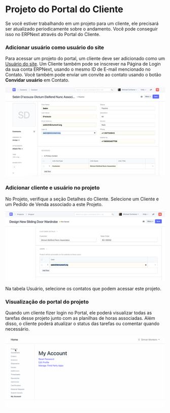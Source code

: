 # Projeto do Portal do Cliente



Se você estiver trabalhando em um projeto para um cliente, ele precisará ser atualizado periodicamente sobre o andamento. Você pode conseguir isso no ERPNext através do Portal do Cliente.


### Adicionar usuário como usuário do site


Para acessar um projeto do portal, um cliente deve ser adicionado como um [Usuário do site](/docs/pt/setting-up/articles/difference-between-system-user-and-website-user). Um Cliente também pode se inscrever na Página de Login da sua conta ERPNext, usando o mesmo ID de E-mail mencionado no Contato. Você também pode enviar um convite ao contato usando o botão **Convidar usuário** em Contato.


![Cliente no projeto](/files/project-portal-2.png)


### Adicionar cliente e usuário no projeto


No Projeto, verifique a seção Detalhes do Cliente. Selecione um Cliente e um Pedido de Venda associado a este Projeto.


![Cliente no projeto](/files/project-portal-user.png)


Na tabela Usuário, selecione os contatos que podem acessar este projeto.


### Visualização do portal do projeto


Quando um cliente fizer login no Portal, ele poderá visualizar todas as tarefas desse projeto junto com as planilhas de horas associadas. Além disso, o cliente poderá atualizar o status das tarefas ou comentar quando necessário.


![Cliente no projeto](/files/projects-customer-portal.gif)



